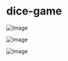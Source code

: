 # dice-game

![Image](https://github.com/user-attachments/assets/b4dd9a3f-11ba-4cb0-b282-0a4c1ac1737a)

![Image](https://github.com/user-attachments/assets/1515f6cf-d8c2-4f88-842c-3778903f0429)

![Image](https://github.com/user-attachments/assets/126b61d6-e3a6-43d9-b27f-96c64ed6514f)
